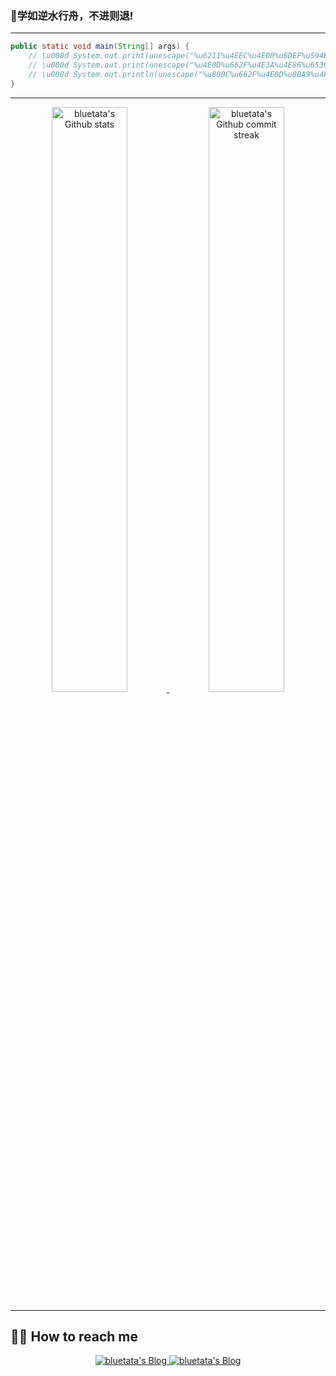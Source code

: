 ### 📜学如逆水行舟，不进则退!

---


```Java
public static void main(String[] args) {
    // \u000d System.out.print(unescape("%u6211%u4EEC%u4E00%u8DEF%u594B%u6218"));
    // \u000d System.out.print(unescape("%u4E0D%u662F%u4E3A%u4E86%u6539%u53D8%u4E16%u754C%uFF0C"));
    // \u000d System.out.println(unescape("%u800C%u662F%u4E0D%u8BA9%u4E16%u754C%u6539%u53D8%u6211%u4EEC%uFF01"));
}
```

---

<div align="center" style="text-align:center">
    <a href="#">
        <img width="49%" src="https://github-readme-stats.vercel.app/api?username=bluetata&show_icons=true&theme=flag-india&bg_color=0000&count_private=true&hide_border=true"
            alt="bluetata's Github stats">
    </a>
    <a href="#">
        <img width="49%" src="https://github-readme-streak-stats.herokuapp.com/?user=bluetata&theme=flag-india&background=0000&hide_border=true"
            alt="bluetata's Github commit streak">
    </a>
<!--
        <img width="40%" src="https://wakatime.com/share/@d02b98bb-107e-4342-a6ae-9730341305b7/a14535da-67f8-49b0-a5ec-c4b08b8e9438.svg"
            alt="bluetata's wakatime last year stats">
-->
</div>

---

## 🙇‍♀️ How to reach me

<div align="center" style="text-align:center">
    <a href="https://blog.csdn.net/m0_67906358?spm=1000.2115.3001.5343 ">
        <img src="https://img.shields.io/badge/-blog-EA4335?style=for-the-badge&logo=C&logoColor=white"
            alt="bluetata's Blog">
    </a>
    <a href="https://juejin.cn/user/84029998111790">
       <!-- <img src="https://img.shields.io/badge/LinkedIn-0A66C2?style=for-the-badge&logo=linkedin&logoColor=white"-->
        <img src="https://img.shields.io/badge/-blog-0A66C2?style=for-the-badge&logo=C&logoColor=white"
            alt="bluetata's Blog">
    </a>
</div>
